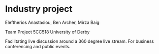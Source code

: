 # Industry project
Eleftherios Anastasiou, Ben Archer, Mirza Baig 

Team Project 5CC518
University of Derby

Facilitating live discussion around a 360 degree live stream.
For business conferencing and public events.